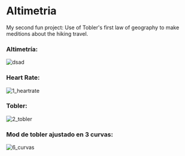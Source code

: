 # Altimetria
My second fun project: Use of Tobler's first law of geography to make meditions about the hiking travel.


### Altimetría:
![dsad](https://user-images.githubusercontent.com/22567651/211338294-59391bc9-a03f-4b6e-bbbb-0a2d48a49bda.png)


### Heart Rate:
![1_heartrate](https://user-images.githubusercontent.com/22567651/211332141-9d8b757d-e3fe-4408-b4ce-e5ab14f06091.png)



### Tobler:
![2_tobler](https://user-images.githubusercontent.com/22567651/211332152-027bb7a0-7666-4f18-8c39-70bd4d4eb4a2.png)



### Mod de tobler ajustado en 3 curvas:
![6_curvas](https://user-images.githubusercontent.com/22567651/211332200-9a2c8d51-de60-4e78-ab58-4324266086c7.png)

<!--
![1_heartrate](https://user-images.githubusercontent.com/22567651/211332141-9d8b757d-e3fe-4408-b4ce-e5ab14f06091.png)
![2_tobler](https://user-images.githubusercontent.com/22567651/211332152-027bb7a0-7666-4f18-8c39-70bd4d4eb4a2.png)
![3_mod1](https://user-images.githubusercontent.com/22567651/211332163-0e6b9d5f-9ddf-4205-ae17-937af1ed4d53.png)
![4_mod2](https://user-images.githubusercontent.com/22567651/211332177-21b3df2f-1a74-46e8-9c5f-51f8e065b7c7.png)
![5_mod3](https://user-images.githubusercontent.com/22567651/211332184-2e6f750f-2760-4412-8908-d7409d7d56a7.png)
![6_curvas](https://user-images.githubusercontent.com/22567651/211332200-9a2c8d51-de60-4e78-ab58-4324266086c7.png)
-->


